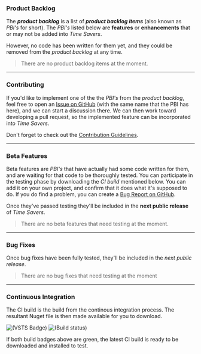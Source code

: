 ### Product Backlog

The **_product backlog_** is a list of **_product backlog items_** (also known as _PBI's_ for short).
The _PBI's_ listed below are **features** or **enhancements** that or may not be added into _Time Savers_.

However, no code has been written for them yet, and they could be removed from the _product backlog_ at any time. 

>There are no product backlog items at the moment.

---

### Contributing

If you'd like to implement one of the the _PBI's_ from the _product backlog_,
feel free to open an [Issue on GitHub][github-issue-pbi] (with the same name that the PBI has here), 
and we can start a discussion there. We can then work toward developing a pull request,
so the implemented feature can be incorporated into *Time Savers*.

Don't forget to check out the [Contribution Guidelines][contribution-guidelines].

[github-issue-pbi]: https://github.com/luminous-software/luminous-code/issues/new?title=Contribute%20to%20PBI%3A%20
[contribution-guidelines]: contributing.md 

---

### Beta Features

Beta features are _PBI's_ that have actually had some code written for them,
and are waiting for that code to be thoroughly tested. 
You can participate in the testing phase by downloading the _CI build_ mentioned below.
You can add it on your own project, and confirm that it does what it's supposed to do.
If you do find a problem, you can create a [Bug Report on GitHub][github-issue-bug-report].

Once they've passed testing they'll be included in the **next public release** of _Time Savers_.

>There are no beta features that need testing at the moment.

[github-issue-bug-report]: https://github.com/luminous-software/luminous-code/issues/new?title=Bug%20Report%3A%20

---

### Bug Fixes

Once bug fixes have been fully tested, they'll be included in the *next public release*.

>There are no bug fixes that need testing at the moment

---

### Continuous Integration

The CI build is the build from the continous integration process. 
The resultant Nuget file is then made available for you to download.

![(VSTS Badge)][vsts-badge-url]
![(Build status)][appveyor-status]

If both build badges above are green, the latest CI build is ready to be downloaded and installed  to test.

[vsts-badge-url]: https://lumiinus.visualstudio.com/_apis/public/build/definitions/c31b2195-e4da-4ad9-a64c-e1712d313703/15/badge
[appveyor-status]: https://ci.appveyor.com/api/projects/status/tsf4rxwtgtcub741?svg=true
[appveyor-url]: https://ci.appveyor.com/project/luminous-software/time-savers